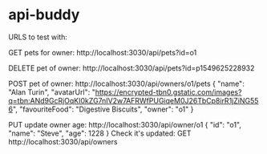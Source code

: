 # api-buddy

URLS to test with:

GET pets for owner: http://localhost:3030/api/pets?id=o1

DELETE pet of owner: http://localhost:3030/api/pets?id=p1549625228932

POST pet of owner: http://localhost:3030/api/owners/o1/pets
{
    "name": "Alan Turin",
    "avatarUrl": "https://encrypted-tbn0.gstatic.com/images?q=tbn:ANd9GcRjOqKI0kZG7nIV2w7AFRWfPUGiqeM0J26TbCp8irR1jZiNG556",
    "favouriteFood": "Digestive Biscuits",
    "owner": "o1"
}

PUT update owner age: http://localhost:3030/api/owner/o1
{
    "id": "o1",
    "name": "Steve",
    "age": 1228
}
Check it's updated:
GET http://localhost:3030/api/owners
